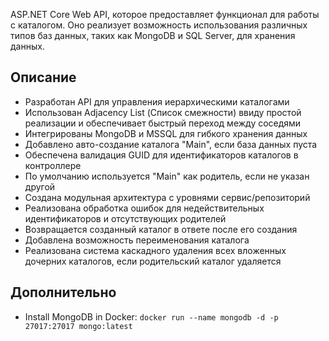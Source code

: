 
ASP.NET Core Web API, которое предоставляет функционал для работы с каталогом. Оно реализует возможность использования различных типов баз данных, таких как MongoDB и SQL Server, для хранения данных.

## Описание 

- Разработан API для управления иерархическими каталогами
- Использован Adjacency List (Список смежности) ввиду простой реализации и обеспечивает быстрый переход между соседями
- Интегрированы MongoDB и MSSQL для гибкого хранения данных
- Добавлено авто-создание каталога "Main", если база данных пуста
- Обеспечена валидация GUID для идентификаторов каталогов в контроллере
- По умолчанию используется "Main" как родитель, если не указан другой
- Создана модульная архитектура с уровнями сервис/репозиторий
- Реализована обработка ошибок для недействительных идентификаторов и отсутствующих родителей
- Возвращается созданный каталог в ответе после его создания
- Добавлена возможность переименования каталога
- Реализована система каскадного удаления всех вложенных дочерних каталогов, если родительский каталог удаляется

## Дополнительно

- Install MongoDB in Docker:
``docker run --name mongodb -d -p 27017:27017 mongo:latest``